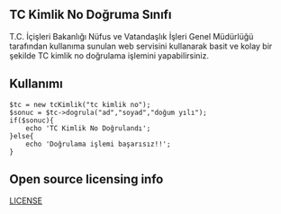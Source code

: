 ## TC Kimlik No Doğruma Sınıfı
T.C. İçişleri Bakanlığı Nüfus ve Vatandaşlık İşleri Genel Müdürlüğü tarafından kullanıma sunulan web servisini kullanarak basit ve kolay bir şekilde TC kimlik no doğrulama işlemini yapabilirsiniz.

## Kullanımı 

    $tc = new tcKimlik("tc kimlik no");  
    $sonuc = $tc->dogrula("ad","soyad","doğum yılı");  
    if($sonuc){  
        echo 'TC Kimlik No Doğrulandı';  
    }else{  
        echo 'Doğrulama işlemi başarısız!!';  
    }


## Open source licensing info
[LICENSE](https://github.com/ahmetbedir/tcKimlikNoDogrulama/edit/master/LICENSE "Open source licensing info")
